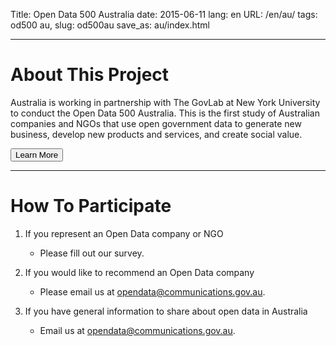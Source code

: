 Title: Open Data 500 Australia
date: 2015-06-11
lang: en
URL: /en/au/
tags: od500 au,
slug: od500au
save_as: au/index.html

---

# About This Project

Australia is working in partnership with The GovLab at New York University to
conduct the Open Data 500 Australia. This is the first study of Australian
companies and NGOs that use open government data to generate new business,
develop new products and services, and create social value.

<a href="about/"><button>Learn More</button></a>

---

# How To Participate

1. If you represent an Open Data company or NGO

    * Please fill out our survey.

2. If you would like to recommend an Open Data company

    * Please email us at [opendata@communications.gov.au](mailto:opendata@communications.gov.au).

3. If you have general information to share about open data in Australia

    * Email us at [opendata@communications.gov.au](mailto:opendata@communications.gov.au).

